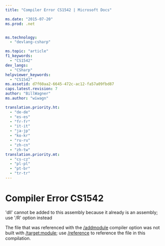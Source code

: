```yaml
---
title: "Compiler Error CS1542 | Microsoft Docs"

ms.date: "2015-07-20"
ms.prod: .net


ms.technology: 
  - "devlang-csharp"

ms.topic: "article"
f1_keywords: 
  - "CS1542"
dev_langs: 
  - "CSharp"
helpviewer_keywords: 
  - "CS1542"
ms.assetid: d7f60aa2-6645-472c-ac12-fa57a09fbd87
caps.latest.revision: 7
author: "BillWagner"
ms.author: "wiwagn"

translation.priority.ht: 
  - "de-de"
  - "es-es"
  - "fr-fr"
  - "it-it"
  - "ja-jp"
  - "ko-kr"
  - "ru-ru"
  - "zh-cn"
  - "zh-tw"
translation.priority.mt: 
  - "cs-cz"
  - "pl-pl"
  - "pt-br"
  - "tr-tr"
---
```

# Compiler Error CS1542
'dll' cannot be added to this assembly because it already is an assembly; use '/R' option instead  
  
 The file that was referenced with the [/addmodule](../../csharp/language-reference/compiler-options/addmodule-compiler-option.md) compiler option was not built with [/target:module](../../csharp/language-reference/compiler-options/target-module-compiler-option.md); use [/reference](../../csharp/language-reference/compiler-options/reference-compiler-option.md) to reference the file in this compilation.